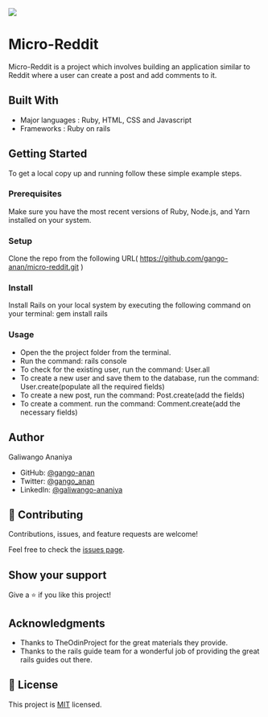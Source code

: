 ![](https://img.shields.io/badge/Microverse-blueviolet)

# Micro-Reddit

Micro-Reddit is a project which involves building an application similar to Reddit where a user can create a post and add comments to it.

## Built With

- Major languages : Ruby, HTML, CSS and Javascript
- Frameworks : Ruby on rails

## Getting Started

To get a local copy up and running follow these simple example steps.

### Prerequisites
Make sure you have the most recent versions of Ruby, Node.js, and Yarn installed on your system.

### Setup
Clone the repo from the following URL( https://github.com/gango-anan/micro-reddit.git )
### Install
Install Rails on your local system by executing the following command on your terminal:
gem install rails
### Usage
- Open the the project folder from the terminal.
- Run the command: rails console
- To check for the existing user, run the command: User.all
- To create a new user and save them to the database, run the command: User.create(populate all the required fields)
- To create a new post, run the command: Post.create(add the fields)
- To create a comment. run the command: Comment.create(add the necessary fields)

## Author

Galiwango Ananiya

- GitHub: [@gango-anan](https://github.com/gango-anan) 
- Twitter: [@gango_anan](https://twitter.com/gango_anan) 
- LinkedIn: [@galiwango-ananiya](https://www.linkedin.com/in/galiwango-ananiya-0800821b4/) 

## 🤝 Contributing

Contributions, issues, and feature requests are welcome!

Feel free to check the [issues page](issues/).

## Show your support

Give a ⭐️ if you like this project!

## Acknowledgments

- Thanks to TheOdinProject for the great materials they provide.
- Thanks to the rails guide team for a wonderful job of providing the great rails guides out there.

## 📝 License

This project is [MIT](lic.url) licensed.

